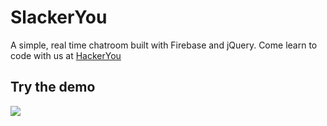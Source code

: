 # SlackerYou

A simple, real time chatroom built with Firebase and jQuery. Come learn to code with us at [HackerYou](http://hackeryou.com) 

## Try the demo

[![](http://f.cl.ly/items/1b2E1X323X3D312e2v2g/ss%202015-07-21%20at%209.36.42%20AM.png)](http://hackeryou.github.com)
